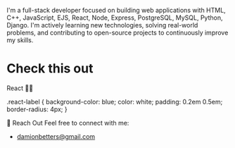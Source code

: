 I'm a full-stack developer focused on building web applications with HTML, C++, JavaScript, EJS, React, Node, Express, PostgreSQL, MySQL, Python, Django. I'm actively learning new technologies, solving real-world problems, and contributing to open-source projects to continuously improve my skills.

# Check this out

<span class="react-label">React 💪🏾</span>


.react-label {
  background-color: blue;
  color: white;
  padding: 0.2em 0.5em;
  border-radius: 4px;
}

💬 Reach Out
Feel free to connect with me:
- damionbetters@gmail.com
